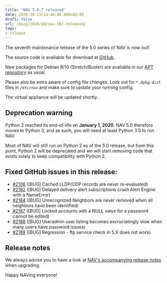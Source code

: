 ```yaml
---
title: 'NAV 5.0.7 released'
date: 2020-10-15T14:46:00.000+02:00
draft: false
url: /blog/2020/10/nav-507-released/
tags:
- release
---
```


The seventh maintenance release of the 5.0 series of NAV is now out!

The source code is available for download at [GitHub](https://github.com/UNINETT/nav/releases).

New packages for Debian 9/10 (Stretch/Buster) are available in our [APT repository](https://nav.uninett.no/install-instructions/#debian) as usual.

Please also be extra aware of config file changes. Look out for `*.dpkg-dist` files in `/etc/nav` and make sure to update your running config.

The virtual appliance will be updated shortly.

## Deprecation warning

Python 2 reached its end-of-life on **January 1, 2020**. NAV 5.0 therefore moves to Python 3, and as such, you will need at least Python 3.5 to run NAV.

Most of NAV will still run on Python 2 as of the 5.0 release, but from this point, Python 2 will be deprecated and we will start removing code that exists solely to keep compatibility with Python 2.

## Fixed GitHub issues in this release:

*   [#2106](https://github.com/Uninett/nav/issues/2106) (\[BUG\] Cached LLDP/CDP records are never re-evaluated)
*   [#2182](https://github.com/Uninett/nav/issues/2182) (\[BUG\] Delayed delivery alert subscriptions crash Alert Engine with a NameError)
*   [#2184](https://github.com/Uninett/nav/issues/2184) (\[BUG\] Unrecognized Neighbors are never removed when all neighbors have been identified)
*   [#2187](https://github.com/Uninett/nav/issues/2187) (\[BUG\] Locked accounts with a NULL value for a password cannot be edited)
*   [#2188](https://github.com/Uninett/nav/issues/2188) (\[BUG\] Useradmin user listing becomes excruciatingly slow when many users have password issues)
*   [#2189](https://github.com/Uninett/nav/issues/2189) (\[BUG\] Regression - ftp service check in 5.X does not work)

## Release notes

We always advise you to have a look at [NAV's accompanying release notes](https://nav.uninett.no/doc/5.0/release-notes.html#nav-5-0) when upgrading.

Happy NAVing everyone!

